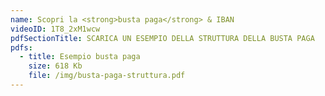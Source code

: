 ```yaml
---
name: Scopri la <strong>busta paga</strong> & IBAN
videoID: 1T8_2xM1wcw
pdfSectionTitle: SCARICA UN ESEMPIO DELLA STRUTTURA DELLA BUSTA PAGA
pdfs:
  - title: Esempio busta paga
    size: 618 Kb
    file: /img/busta-paga-struttura.pdf
---
```


